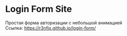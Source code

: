 # Login Form Site

Простая форма авторизации с небольшой анимацией<br>
Ссылка: https://r3nfix.github.io/login-form/
